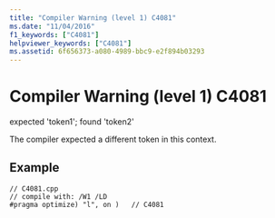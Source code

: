 ```yaml
---
title: "Compiler Warning (level 1) C4081"
ms.date: "11/04/2016"
f1_keywords: ["C4081"]
helpviewer_keywords: ["C4081"]
ms.assetid: 6f656373-a080-4989-bbc9-e2f894b03293
---
```

# Compiler Warning (level 1) C4081

expected 'token1'; found 'token2'

The compiler expected a different token in this context.

## Example

```
// C4081.cpp
// compile with: /W1 /LD
#pragma optimize) "l", on )   // C4081
```